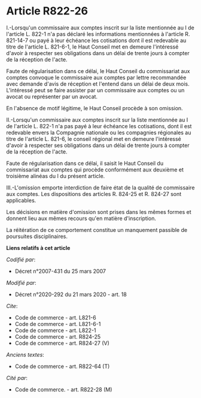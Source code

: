 # Article R822-26

I.-Lorsqu'un commissaire aux comptes inscrit sur la liste mentionnée au I de l'article L. 822-1 n'a pas déclaré les
informations mentionnées à l'article R. 821-14-7 ou payé à leur échéance les cotisations dont il est redevable au titre de
l'article L. 821-6-1, le Haut Conseil met en demeure l'intéressé d'avoir à respecter ses obligations dans un délai de trente
jours à compter de la réception de l'acte.

Faute de régularisation dans ce délai, le Haut Conseil du commissariat aux comptes convoque le commissaire aux comptes par
lettre recommandée avec demande d'avis de réception et l'entend dans un délai de deux mois. L'intéressé peut se faire
assister par un commissaire aux comptes ou un avocat ou représenter par un avocat.

En l'absence de motif légitime, le Haut Conseil procède à son omission.

II.-Lorsqu'un commissaire aux comptes inscrit sur la liste mentionnée au I de l'article L. 822-1 n'a pas payé à leur échéance
les cotisations, dont il est redevable envers la Compagnie nationale ou les compagnies régionales au titre de l'article L.
821-6, le conseil régional met en demeure l'intéressé d'avoir à respecter ses obligations dans un délai de trente jours à
compter de la réception de l'acte.

Faute de régularisation dans ce délai, il saisit le Haut Conseil du commissariat aux comptes qui procède conformément aux
deuxième et troisième alinéas du I du présent article.

III.-L'omission emporte interdiction de faire état de la qualité de commissaire aux comptes. Les dispositions des articles R.
824-25 et R. 824-27 sont applicables.

Les décisions en matière d'omission sont prises dans les mêmes formes et donnent lieu aux mêmes recours qu'en matière
d'inscription.

La réitération de ce comportement constitue un manquement passible de poursuites disciplinaires.

**Liens relatifs à cet article**

_Codifié par_:

  - Décret n°2007-431 du 25 mars 2007

_Modifié par_:

  - Décret n°2020-292 du 21 mars 2020 - art. 18

_Cite_:

  - Code de commerce - art. L821-6
  - Code de commerce - art. L821-6-1
  - Code de commerce - art. L822-1
  - Code de commerce - art. R824-25
  - Code de commerce - art. R824-27 (V)

_Anciens textes_:

  - Code de commerce - art. R822-64 (T)

_Cité par_:

  - Code de commerce. - art. R822-28 (M)
